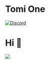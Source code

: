 # Tomi One

[![Discord](https://img.shields.io/discord/980461610948771911?color=blue&label=Discord&logo=discord&?logoColor=white&style=for-the-badge)](https://discord.gg/tomione)

# Hi 👋




![](https://github-readme-stats.vercel.app/api?username=anuraghazra&show_icons=true&theme=solarized-dark)


